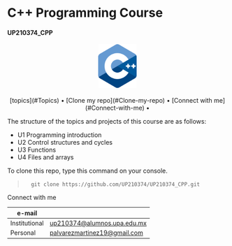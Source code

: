 # C++ Programming Course 
#### UP210374_CPP

<div align ="center">
<img alt="c++" height="100" src="/imagenes/ISO_C++_Logo.svg.png"/>
</div>

<br>

<div align="center">
[topics](#Topics) •
[Clone my repo](#Clone-my-repo) •
[Connect with me](#Connect-with-me) •
</div>

The structure of the topics and projects of this course are as follows:

* U1 Programming introduction
* U2 Control structures and cycles
* U3 Functions
* U4 Files and arrays

To clone this repo, type this command on your console.
>       git clone https://github.com/UP210374/UP210374_CPP.git

Connect with me

| e-mail |                              |
--- | ---
Institutional | up210374@alumnos.upa.edu.mx
Personal | palvarezmartinez19@gmail.com
